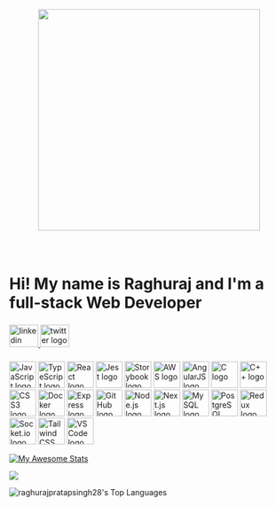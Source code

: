 <div align="center">
  <img height="400" src="https://user-images.githubusercontent.com/74038190/225813708-98b745f2-7d22-48cf-9150-083f1b00d6c9.gif"  />
</div>

###

<br clear="both">

<h1 align="left">Hi! My name is Raghuraj and I'm a full-stack Web Developer</h1>

###
 
<div align="left">
  <a href="https://www.linkedin.com/in/raghuraj-pratap-singh-712811294/" target="_blank">
    <img src="https://raw.githubusercontent.com/maurodesouza/profile-readme-generator/master/src/assets/icons/social/linkedin/default.svg" width="52" height="40" alt="linkedin logo"  />
  </a>
  <a href="https://x.com/raghuraj2810?s=21" target="_blank">
    <img src="https://raw.githubusercontent.com/maurodesouza/profile-readme-generator/master/src/assets/icons/social/twitter/default.svg" width="52" height="40" alt="twitter logo"  />
  </a>
</div>

<!--   GitHub stats graph -->


###

<div class="flex flex-wrap justify-center gap-4 p-6 bg-gray-100 rounded-lg shadow-md">
  <img src="https://cdn.jsdelivr.net/gh/devicons/devicon/icons/javascript/javascript-original.svg" height="48" alt="JavaScript logo" class="hover:scale-110 transition-transform duration-200" />
  <img src="https://cdn.jsdelivr.net/gh/devicons/devicon/icons/typescript/typescript-original.svg" height="48" alt="TypeScript logo" class="hover:scale-110 transition-transform duration-200" />
  <img src="https://cdn.jsdelivr.net/gh/devicons/devicon/icons/react/react-original.svg" height="48" alt="React logo" class="hover:scale-110 transition-transform duration-200" />
  <img src="https://cdn.jsdelivr.net/gh/devicons/devicon/icons/jest/jest-plain.svg" height="48" alt="Jest logo" class="hover:scale-110 transition-transform duration-200" />
  <img src="https://cdn.jsdelivr.net/gh/devicons/devicon/icons/storybook/storybook-original.svg" height="48" alt="Storybook logo" class="hover:scale-110 transition-transform duration-200" />
  <img src="https://cdn.jsdelivr.net/gh/devicons/devicon/icons/amazonwebservices/amazonwebservices-line-wordmark.svg" height="48" alt="AWS logo" class="hover:scale-110 transition-transform duration-200" />
  <img src="https://cdn.jsdelivr.net/gh/devicons/devicon/icons/angularjs/angularjs-original.svg" height="48" alt="AngularJS logo" class="hover:scale-110 transition-transform duration-200" />
  <img src="https://cdn.jsdelivr.net/gh/devicons/devicon/icons/c/c-original.svg" height="48" alt="C logo" class="hover:scale-110 transition-transform duration-200" />
  <img src="https://cdn.jsdelivr.net/gh/devicons/devicon/icons/cplusplus/cplusplus-original.svg" height="48" alt="C++ logo" class="hover:scale-110 transition-transform duration-200" />
  <img src="https://cdn.jsdelivr.net/gh/devicons/devicon/icons/css3/css3-original.svg" height="48" alt="CSS3 logo" class="hover:scale-110 transition-transform duration-200" />
  <img src="https://cdn.jsdelivr.net/gh/devicons/devicon/icons/docker/docker-original.svg" height="48" alt="Docker logo" class="hover:scale-110 transition-transform duration-200" />
  <img src="https://cdn.jsdelivr.net/gh/devicons/devicon/icons/express/express-original.svg" height="48" alt="Express logo" class="hover:scale-110 transition-transform duration-200" />
  <img src="https://cdn.jsdelivr.net/gh/devicons/devicon/icons/github/github-original.svg" height="48" alt="GitHub logo" class="hover:scale-110 transition-transform duration-200" />
  <img src="https://cdn.jsdelivr.net/gh/devicons/devicon/icons/nodejs/nodejs-original.svg" height="48" alt="Node.js logo" class="hover:scale-110 transition-transform duration-200" />
  <img src="https://cdn.jsdelivr.net/gh/devicons/devicon/icons/nextjs/nextjs-original.svg" height="48" alt="Next.js logo" class="hover:scale-110 transition-transform duration-200" />
  <img src="https://cdn.jsdelivr.net/gh/devicons/devicon/icons/mysql/mysql-original.svg" height="48" alt="MySQL logo" class="hover:scale-110 transition-transform duration-200" />
  <img src="https://cdn.jsdelivr.net/gh/devicons/devicon/icons/postgresql/postgresql-original.svg" height="48" alt="PostgreSQL logo" class="hover:scale-110 transition-transform duration-200" />
  <img src="https://cdn.jsdelivr.net/gh/devicons/devicon/icons/redux/redux-original.svg" height="48" alt="Redux logo" class="hover:scale-110 transition-transform duration-200" />
  <img src="https://cdn.jsdelivr.net/gh/devicons/devicon/icons/socketio/socketio-original.svg" height="48" alt="Socket.io logo" class="hover:scale-110 transition-transform duration-200" />
  <img src="https://cdn.jsdelivr.net/gh/devicons/devicon/icons/tailwindcss/tailwindcss-original-wordmark.svg" height="48" alt="Tailwind CSS logo" class="hover:scale-110 transition-transform duration-200" />
  <img src="https://cdn.jsdelivr.net/gh/devicons/devicon/icons/vscode/vscode-original.svg" height="48" alt="VS Code logo" class="hover:scale-110 transition-transform duration-200" />
</div>

[![My Awesome Stats](https://awesome-github-stats.azurewebsites.net/user-stats/raghurajpratapsingh28?cardType=octocat&theme=dark&preferLogin=false)](https://git.io/awesome-stats-card)
 
![](https://nirzak-streak-stats.vercel.app/?user=raghurajpratapsingh28&theme=dark&hide_border=false)


![raghurajpratapsingh28's Top Languages](https://github-readme-stats.vercel.app/api/top-langs/?username=raghurajpratapsingh28&theme=dark&show_icons=true&hide_border=true&layout=compact)

###
